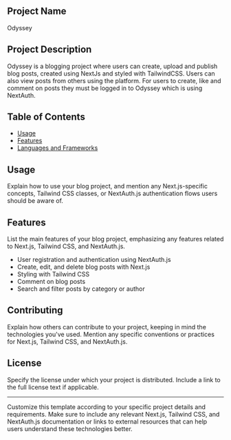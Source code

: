 ## Project Name

Odyssey

## Project Description

Odyssey is a blogging project where users can create, upload and publish blog posts, created using NextJs and styled with TailwindCSS. Users can also view posts from others using the platform. For users to create, like and comment on posts they must be logged in to Odyssey which is using NextAuth.

## Table of Contents

- [Usage](#usage)
- [Features](#features)
- [Languages and Frameworks](#Languages)

## Usage

Explain how to use your blog project, and mention any Next.js-specific concepts, Tailwind CSS classes, or NextAuth.js authentication flows users should be aware of.

## Features

List the main features of your blog project, emphasizing any features related to Next.js, Tailwind CSS, and NextAuth.js.

- User registration and authentication using NextAuth.js
- Create, edit, and delete blog posts with Next.js
- Styling with Tailwind CSS
- Comment on blog posts
- Search and filter posts by category or author

## Contributing

Explain how others can contribute to your project, keeping in mind the technologies you've used. Mention any specific conventions or practices for Next.js, Tailwind CSS, and NextAuth.js.

## License

Specify the license under which your project is distributed. Include a link to the full license text if applicable.

---

Customize this template according to your specific project details and requirements. Make sure to include any relevant Next.js, Tailwind CSS, and NextAuth.js documentation or links to external resources that can help users understand these technologies better.
